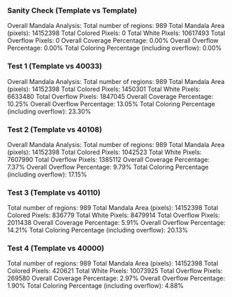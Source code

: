 ### Sanity Check (Template vs Template)
Overall Mandala Analysis:
Total number of regions: 989
Total Mandala Area (pixels): 14152398
Total Colored Pixels: 0
Total White Pixels: 10617493
Total Overflow Pixels: 0
Overall Coverage Percentage: 0.00%
Overall Overflow Percentage: 0.00%
Total Coloring Percentage (including overflow): 0.00%


### Test 1 (Template vs 40033)
Overall Mandala Analysis:
Total number of regions: 989
Total Mandala Area (pixels): 14152398
Total Colored Pixels: 1450301
Total White Pixels: 6633480
Total Overflow Pixels: 1847045
Overall Coverage Percentage: 10.25%
Overall Overflow Percentage: 13.05%
Total Coloring Percentage (including overflow): 23.30%

### Test 2 (Template vs 40108)
Overall Mandala Analysis:
Total number of regions: 989
Total Mandala Area (pixels): 14152398
Total Colored Pixels: 1042523
Total White Pixels: 7607990
Total Overflow Pixels: 1385112
Overall Coverage Percentage: 7.37%
Overall Overflow Percentage: 9.79%
Total Coloring Percentage (including overflow): 17.15%

### Test 3 (Template vs 40110)
Total number of regions: 989
Total Mandala Area (pixels): 14152398
Total Colored Pixels: 836779
Total White Pixels: 8479914
Total Overflow Pixels: 2011438
Overall Coverage Percentage: 5.91%
Overall Overflow Percentage: 14.21%
Total Coloring Percentage (including overflow): 20.13%

### Test 4 (Template vs 40000)
Total number of regions: 989
Total Mandala Area (pixels): 14152398
Total Colored Pixels: 420621
Total White Pixels: 10073925
Total Overflow Pixels: 269580
Overall Coverage Percentage: 2.97%
Overall Overflow Percentage: 1.90%
Total Coloring Percentage (including overflow): 4.88%
